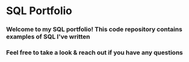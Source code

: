 # SQL Portfolio
### Welcome to my SQL portfolio! This code repository contains examples of SQL I've written ###
### Feel free to take a look & reach out if you have any questions ###
